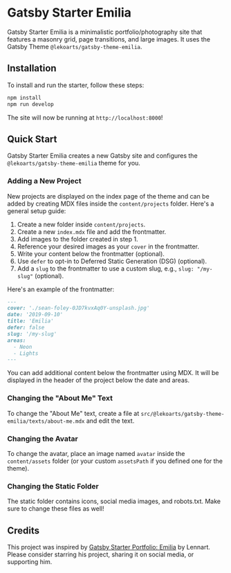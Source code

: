# Gatsby Starter Emilia

Gatsby Starter Emilia is a minimalistic portfolio/photography site that features a masonry grid, page transitions, and large images. It uses the Gatsby Theme `@lekoarts/gatsby-theme-emilia`.

## Installation

To install and run the starter, follow these steps:

```bash
npm install
npm run develop
```

The site will now be running at `http://localhost:8000`!

## Quick Start

Gatsby Starter Emilia creates a new Gatsby site and configures the `@lekoarts/gatsby-theme-emilia` theme for you.

### Adding a New Project

New projects are displayed on the index page of the theme and can be added by creating MDX files inside the `content/projects` folder. Here's a general setup guide:

1. Create a new folder inside `content/projects`.
2. Create a new `index.mdx` file and add the frontmatter.
3. Add images to the folder created in step 1.
4. Reference your desired images as your `cover` in the frontmatter.
5. Write your content below the frontmatter (optional).
6. Use `defer` to opt-in to Deferred Static Generation (DSG) (optional).
7. Add a `slug` to the frontmatter to use a custom slug, e.g., `slug: "/my-slug"` (optional).

Here's an example of the frontmatter:

```md
---
cover: './sean-foley-0JD7kvxAq0Y-unsplash.jpg'
date: '2019-09-10'
title: 'Emilia'
defer: false
slug: '/my-slug'
areas:
  - Neon
  - Lights
---
```

You can add additional content below the frontmatter using MDX. It will be displayed in the header of the project below the date and areas.

### Changing the "About Me" Text

To change the "About Me" text, create a file at `src/@lekoarts/gatsby-theme-emilia/texts/about-me.mdx` and edit the text.

### Changing the Avatar

To change the avatar, place an image named `avatar` inside the `content/assets` folder (or your custom `assetsPath` if you defined one for the theme).

### Changing the Static Folder

The static folder contains icons, social media images, and robots.txt. Make sure to change these files as well!

## Credits

This project was inspired by [Gatsby Starter Portfolio: Emilia](https://github.com/LekoArts/gatsby-starter-portfolio-emilia) by Lennart. Please consider starring his project, sharing it on social media, or supporting him.
